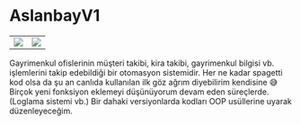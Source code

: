 # AslanbayV1

<table>
<tr><td>
<div align="left"><img src="https://github.com/emrecanAy/gayrimenkul-otomasyon-app/master/Arayüz1.jpg" /></div>
</td><td>
<div align="right"><img src="https://github.com/emrecanAy/gayrimenkul-otomasyon-app/master/Arayüz2.jpg" /></div>
</td></tr>
</table>


Gayrimenkul ofislerinin müşteri takibi, kira takibi, gayrimenkul bilgisi vb. işlemlerini takip edebildiği bir otomasyon sistemidir.
Her ne kadar spagetti kod olsa da şu an canlıda kullanılan ilk göz ağrım diyebilirim kendisine 😅
Birçok yeni fonksiyon eklemeyi düşünüyorum devam eden süreçlerde.(Loglama sistemi vb.)
Bir dahaki versiyonlarda kodları OOP usüllerine uyarak düzenleyeceğim.


